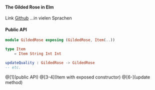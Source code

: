 #### The Gilded Rose in Elm

Link [Github](https://github.com/emilybache/GildedRose-Refactoring-Kata) ...in vielen Sprachen

#### Public API

```elm
module GildedRose exposing (GildedRose, Item(..))

type Item
    = Item String Int Int

updateQuality : GildedRose -> GildedRose
-- etc.    
```
@[1](public API)
@[3-4](Item with exposed constructor)
@[6-](update method)
